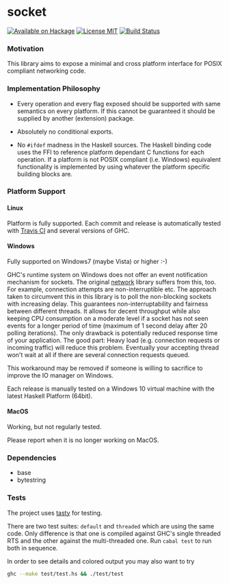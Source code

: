socket
======

[![Available on Hackage][badge-hackage]][hackage]
[![License MIT][badge-license]][license]
[![Build Status][badge-travis]][travis]

### Motivation

This library aims to expose a minimal and cross platform interface for
POSIX compliant networking code.

### Implementation Philosophy

  - Every operation and every flag exposed should be supported with same
    semantics on every platform. If this cannot be guaranteed it should
    be supplied by another (extension) package.

  - Absolutely no conditional exports.

  - No `#ifdef` madness in the Haskell sources. The Haskell binding code
    uses the FFI to reference platform dependant C functions for each operation.
    If a platform is not POSIX compliant (i.e. Windows) equivalent functionality
    is implemented by using whatever the platform specific building blocks are.

### Platform Support

#### Linux

Platform is fully supported. Each commit and release is automatically tested with
[Travis CI](https://travis-ci.org/lpeterse/haskell-socket) and several versions
of GHC.

#### Windows

Fully supported on Windows7 (maybe Vista) or higher :-)

GHC's runtime system on Windows does not offer an event notification mechanism for sockets.
The original [network](https://hackage.haskell.org/package/network) library
suffers from this, too. For example, connection attempts are non-interruptible etc.
The approach taken to circumvent this in this library is to poll the
non-blocking sockets with increasing delay. This guarantees non-interruptability
and fairness between different threads. It allows for decent throughput
while also keeping CPU consumption on a moderate level if a socket has not seen
events for a longer period of time (maximum of 1 second delay after 20
polling iterations). The only drawback is potentially reduced response time
of your application. The good part: Heavy load (e.g. connection requests or
incoming traffic) will reduce this problem. Eventually your accepting thread
won't wait at all if there are several connection requests queued.

This workaround may be removed if someone is willing to sacrifice to improve
the IO manager on Windows.

Each release is manually tested on a Windows 10 virtual machine with the
latest Haskell Platform (64bit).

#### MacOS

Working, but not regularly tested.

Please report when it is no longer working on MacOS.

### Dependencies

   - base
   - bytestring

### Tests

The project uses [tasty](http://documentup.com/feuerbach/tasty) for testing.

There are two test suites: `default` and `threaded` which are using the same
code. Only difference is that one is compiled against GHC's single threaded RTS
and the other against the multi-threaded one. Run `cabal test` to run both
in sequence.

In order to see details and colored output you may also want to try

```bash
ghc --make test/test.hs && ./test/test
```

[badge-travis]: https://img.shields.io/travis/lpeterse/haskell-socket.svg
[travis]: https://travis-ci.org/lpeterse/haskell-socket
[badge-hackage]: https://img.shields.io/hackage/v/socket.svg?dummy
[hackage]: https://hackage.haskell.org/package/socket
[badge-license]: https://img.shields.io/badge/license-MIT-green.svg?dummy
[license]: https://github.com/lpeterse/haskell-socket/blob/master/LICENSE
[issues]: https://github.com/lpeterse/haskell-socket/issues
[Github]: https://github.com/lpeterse/haskell-socket
